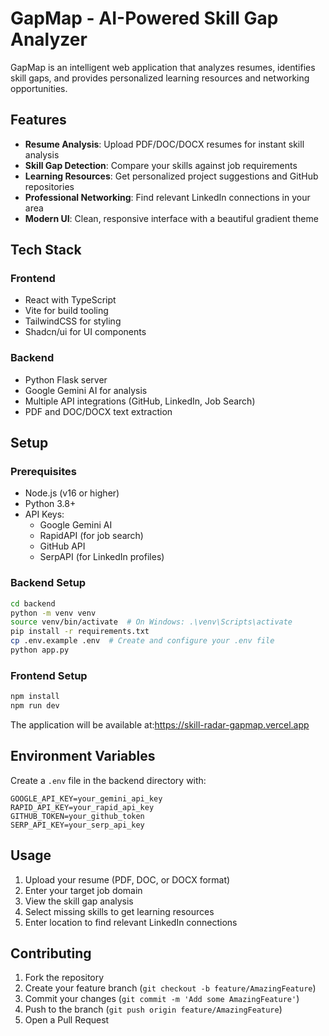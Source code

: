 # GapMap - AI-Powered Skill Gap Analyzer

GapMap is an intelligent web application that analyzes resumes, identifies skill gaps, and provides personalized learning resources and networking opportunities.

## Features

- **Resume Analysis**: Upload PDF/DOC/DOCX resumes for instant skill analysis
- **Skill Gap Detection**: Compare your skills against job requirements
- **Learning Resources**: Get personalized project suggestions and GitHub repositories
- **Professional Networking**: Find relevant LinkedIn connections in your area
- **Modern UI**: Clean, responsive interface with a beautiful gradient theme

## Tech Stack

### Frontend
- React with TypeScript
- Vite for build tooling
- TailwindCSS for styling
- Shadcn/ui for UI components

### Backend
- Python Flask server
- Google Gemini AI for analysis
- Multiple API integrations (GitHub, LinkedIn, Job Search)
- PDF and DOC/DOCX text extraction

## Setup

### Prerequisites
- Node.js (v16 or higher)
- Python 3.8+
- API Keys:
  - Google Gemini AI
  - RapidAPI (for job search)
  - GitHub API
  - SerpAPI (for LinkedIn profiles)

### Backend Setup
```bash
cd backend
python -m venv venv
source venv/bin/activate  # On Windows: .\venv\Scripts\activate
pip install -r requirements.txt
cp .env.example .env  # Create and configure your .env file
python app.py
```

### Frontend Setup
```bash
npm install
npm run dev
```

The application will be available at:https://skill-radar-gapmap.vercel.app

## Environment Variables

Create a `.env` file in the backend directory with:
```
GOOGLE_API_KEY=your_gemini_api_key
RAPID_API_KEY=your_rapid_api_key
GITHUB_TOKEN=your_github_token
SERP_API_KEY=your_serp_api_key
```

## Usage

1. Upload your resume (PDF, DOC, or DOCX format)
2. Enter your target job domain
3. View the skill gap analysis
4. Select missing skills to get learning resources
5. Enter location to find relevant LinkedIn connections

## Contributing

1. Fork the repository
2. Create your feature branch (`git checkout -b feature/AmazingFeature`)
3. Commit your changes (`git commit -m 'Add some AmazingFeature'`)
4. Push to the branch (`git push origin feature/AmazingFeature`)
5. Open a Pull Request
